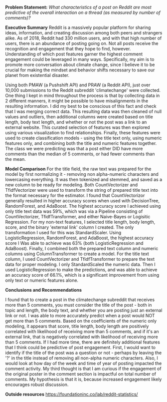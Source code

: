 **Problem Statement:**
 _What characteristics of a post on Reddit are most predictive of the overall interaction on a thread (as measured by number of comments)?_

**Executive Summary**
Reddit is a massively popular platform for sharing ideas, information, and creating discussion among both peers and strangers alike. As of 2018, Reddit had 330 million users, and with that high number of users, there is an abundance of posting going on. Not all posts receive the recognition and engagement that they hope to find, however. Understanding of which post features garner the highest comment engagement could be leveraged in many ways. Specifically, my aim is to promote more conversation about climate change, since I believe it to be crucial for making the mindset and behavior shifts necessary to save our planet from existential disaster. 

Using both PMAW (a Pushshift API) and PRAW (a Reddit API), just over 10,000 submissions to the Reddit subreddit 'climatechange' were collected. One thing I kept in mind throughout the process is that by collecting data in 2 different manners, it might be possible to have misalignments in the resulting information. I did my best to be conscious of this fact and check that I was merging correct data. This resulting data was then cleaned of null values and outliers, then additional columns were created based on title length, body text length, and whether or not the post was a link to an external website. This curated selection of features was then explored using various visualization to find relationships. Finally, these features were used to create classification models - using the title text only, using numeric features only, and combining both the title and numeric features together. The class we were predicting was that a post either DID have more comments than the median of 5 comments, or had fewer comments than the mean. 

**Model Comparison**
For the title field, the raw text was prepared for the model by first normalizing it - removing non alpha-numeric characters and lowercasing everything. It was then tokenized  and stemmed, and saved as a new column to be ready for modeling. Both CountVectorizer and TfidfVectorizer were used to transform the string of prepared title text into the format necessary for the estimator. I found that CountVectorizor generally resulted in higher accuracy scores when used with DecisionTree, RandomForest, and AdaBoost. The highest accuracy score I achieved using only title text data was 59%, which was via a Pipeline consisting of CountVectorizer, TfidfTransformer, and either Naive-Bayes or Logisitic Regression.
For my non-text features, I selected title length, body length, score, and the binary 'external link' column I created. The only transformation I used for this was StandardScaler. Using LogisticRegression, RandomForest, and AdaBoost, the highest accuracy score I Was able to achieve was 63% (both LogisticRegression and AdaBoost).
Finally, I combined both the prepared text column and numeric columns using ColumnTransformer to create a model. For the title text column, I used CountVectorizer and TfidfTransformer to prepare the text data for proper modeling. I only StandardScaled the numeric data. Then I used LogisticRegression to make the predictions, and was able to achieve an accuracy score of 66.1%, which is a significant improvement from using only text or numeric features alone.

**Conclusions and Recommendations**

I found that to create a post in the climatechange subreddit that receives more than 5 comments, you must consider the title of the post - both in topic and length, the body text, and whether you are posting just an external link or not. I was able to more accurately predict when a post would NOT get more than 5 comments. Based on the coefficients of the numeric only modeling, it appears that score, title length, body length are positively correlated with likelihood of receiving more than 5 comments, and if it's an external link, that is negatively correlated with likelihood of receiving more than 5 comments.
If I had more time, there are definitely additional features that I think could be predictive of post engagement. First, I would want to identify if the title of the post was a question or not - perhaps by leaving the '?' in the title instead of removing all non-alpha numeric characters. Also, I would look at how day of the week and time of year of posting impacted the comment activity. My third thought is that I am curious if the engagement of the original poster in the comment section is impactful on total number of comments. My hypothesis is that it is, because increased engagement likely encourages robust discussion. 


**Outside resources**
https://foundationinc.co/lab/reddit-statistics/